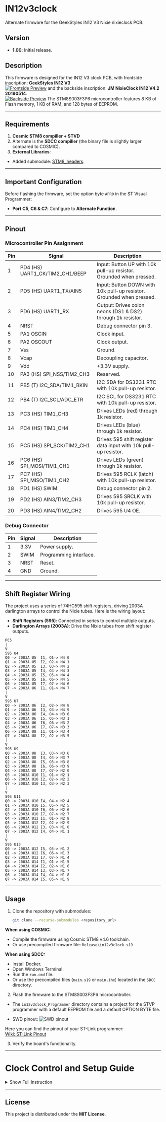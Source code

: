 
# IN12v3clock

Alternate firmware for the GeekStyles IN12 V3 Nixie nixieclock PCB.

## Version
- **1.00**: Initial release.

## Description
This firmware is designed for the IN12 V3 clock PCB, 
with frontside inscription: **GeekStyles IN12 V3**  
[![Frontside Preview](Photo/pcb_front_preview.JPG)](Photo/pcb_front_fullsize.JPG)
and the backside inscription: **JM NixieClock IN12 V4.2 20190514**.   
[![Backside Preview](Photo/pcb_back_preview.JPG)](Photo/pcb_back_fullsize.JPG)
The STM8S003F3P6 microcontroller features 8 KB of Flash memory, 1 KB of RAM, and 128 bytes of EEPROM.

---

## Requirements
1. **Cosmic STM8 compiller + STVD**
2. Alternate is the **SDCC compiller** (the binary file is slightly larger compared to COSMIC).
3. **External Libraries**:
- Added submodule: [STM8_headers](https://github.com/gicking/STM8_headers).
  
---

## Important Configuration
Before flashing the firmware, set the option byte `AFR0` in the ST Visual Programmer:
- **Port C5, C6 & C7**: Configure to **Alternate Function**.

---

## Pinout
### Microcontroller Pin Assignment
| Pin  | Signal                          | Description                                                        |
|------|---------------------------------|--------------------------------------------------------------------|
| 1    | PD4 (HS) UART1_CK/TIM2_CH1/BEEP | Input: Button UP with 10k pull-up resistor. Grounded when pressed.     |
| 2    | PD5 (HS) UART1_TX/AIN5          | Input: Button DOWN with 10k pull-up resistor. Grounded when pressed.   |
| 3    | PD6 (HS) UART1_RX               | Output: Drives colon neons (DS1 & DS2) through 1k resistor.       |
| 4    | NRST                            | Debug connector pin 3.                                             |
| 5    | PA1 OSCIN                       | Clock input.                                                       |
| 6    | PA2 OSCOUT                      | Clock output.                                                      |
| 7    | Vss                             | Ground.                                                            |
| 8    | Vcap                            | Decoupling capacitor.                                              |
| 9    | Vdd                             | +3.3V supply.                                                      |
| 10   | PA3 (HS) SPI_NSS/TIM2_CH3       | Reserved.                                                          |
| 11   | PB5 (T) I2C_SDA/TIM1_BKIN       | I2C SDA for DS3231 RTC with 10k pull-up resistor.                  |
| 12   | PB4 (T) I2C_SCL/ADC_ETR         | I2C SCL for DS3231 RTC with 10k pull-up resistor.                  |
| 13   | PC3 (HS) TIM1_CH3               | Drives LEDs (red) through 1k resistor.                             |
| 14   | PC4 (HS) TIM1_CH4               | Drives LEDs (blue) through 1k resistor.                            |
| 15   | PC5 (HS) SPI_SCK/TIM2_CH1       | Drives 595 shift register data input with 10k pull-up resistor.    |
| 16   | PC6 (HS) SPI_MOSI/TIM1_CH1      | Drives LEDs (green) through 1k resistor.                           |
| 17   | PC7 (HS) SPI_MISO/TIM1_CH2      | Drives 595 RCLK (latch) with 10k pull-up resistor.                 |
| 18   | PD1 (HS) SWIM                   | Debug connector pin 2.                                             |
| 19   | PD2 (HS) AIN3/TIM2_CH3          | Drives 595 SRCLK with 10k pull-up resistor.                        |
| 20   | PD3 (HS) AIN4/TIM2_CH2          | Drives 595 U4 OE.                                                  |

### Debug Connector
| Pin | Signal | Description |
|-----|--------|-------------|
| 1   | 3.3V   | Power supply. |
| 2   | SWIM   | Programming interface. |
| 3   | NRST   | Reset.       |
| 4   | GND    | Ground.      |

---

## Shift Register Wiring
The project uses a series of 74HC595 shift registers, driving 2003A darlington arrays to control the Nixie tubes. Here is the wiring layout:

- **Shift Registers (595)**: Connected in series to control multiple outputs.
- **Darlington Arrays (2003A)**: Drive the Nixie tubes from shift register outputs.

```
PC5
|
V
595 U4
Q0 -> 2003A U5  I1, O1-> N4 0
Q1 -> 2003A U5  I2, O2-> N4 1
Q2 -> 2003A U5  I3, O3-> N4 2
Q3 -> 2003A U5  I4, O4-> N4 3
Q4 -> 2003A U5  I5, O5-> N4 4
Q5 -> 2003A U5  I6, O6-> N4 5
Q6 -> 2003A U5  I7, O7-> N4 6
Q7 -> 2003A U6  I1, O1-> N4 7
|
V
595 U7
Q0 -> 2003A U6  I2, O2-> N4 8
Q1 -> 2003A U6  I3, O3-> N4 9
Q2 -> 2003A U6  I4, O4-> N3 0
Q3 -> 2003A U6  I5, O5-> N3 1
Q4 -> 2003A U6  I6, O6-> N3 2
Q5 -> 2003A U6  I7, O7-> N3 3
Q6 -> 2003A U8  I1, O1-> N3 4
Q7 -> 2003A U8  I2, O2-> N3 5
|
V
595 U9
Q0 -> 2003A U8  I3, O3-> N3 6
Q1 -> 2003A U8  I4, O4-> N3 7
Q2 -> 2003A U8  I5, O5-> N3 8
Q3 -> 2003A U8  I6, O6-> N3 9
Q4 -> 2003A U8  I7, O7-> N2 0
Q5 -> 2003A U10 I1, O1-> N2 1
Q6 -> 2003A U10 I2, O2-> N2 2
Q7 -> 2003A U10 I3, O3-> N2 3
|
V
595 U11
Q0 -> 2003A U10 I4, O4-> N2 4
Q1 -> 2003A U10 I5, O5-> N2 5
Q2 -> 2003A U10 I6, O6-> N2 6
Q3 -> 2003A U10 I7, O7-> N2 7
Q4 -> 2003A U12 I1, O1-> N2 8
Q5 -> 2003A U12 I2, O2-> N2 9
Q6 -> 2003A U12 I3, O3-> N1 0
Q7 -> 2003A U12 I4, O4-> N1 1
|
V
595 U13
Q0 -> 2003A U12 I5, O5-> N1 2
Q1 -> 2003A U12 I6, O6-> N1 3
Q2 -> 2003A U12 I7, O7-> N1 4
Q3 -> 2003A U14 I1, O1-> N1 5
Q4 -> 2003A U14 I2, O2-> N1 6
Q5 -> 2003A U14 I3, O3-> N1 7
Q6 -> 2003A U14 I4, O4-> N1 8
Q7 -> 2003A U14 I5, O5-> N1 9
```

---

## Usage
1. Clone the repository with submodules:
   ```bash
   git clone --recurse-submodules <repository_url>
   ```

 **When using COSMIC:**
 - Compile the firmware using Cosmic STM8 v4.6 toolchain. 
 - Or use precompiled firmware file: `Release\in12v3clock.s19` 

 **When using SDCC:**
 - Install Docker.
 - Open Windows Terminal.
 - Run the `run.cmd` file.
 - Or use the precompiled files (`main.s19` or `main.ihx`) located in the `SDCC` directory.
2. Flash the firmware to the STM8S003F3P6 microcontroller.
- The `in12v3clock_Programmer` directory contains a project for the STVP programmer with a default EEPROM file and a default OPTION BYTE file.

 - SWD pinout:
 ![SWD pinout](Photo/swd_pinout.jpg)


 Here you can find the pinout of your ST-Link programmer:  
 [Wiki: ST-Link Pinout](https://wiki.cuvoodoo.info/doku.php?id=jtag)

3. Verify the board's functionality.

---

# **Clock Control and Setup Guide**

<details>
<summary>Show Full Instruction</summary>

## **Key Definitions:**
- **K1** — Upper button.
- **K2** — Lower button.

---

## **Basic Control:**
1. **Single press of K1** — Executes the cathode poisoning prevention algorithm.
2. **Single press of K2** — Toggles the RGB lamp backlight.  
   - In night mode, toggles the backlight for night operation.
3. **Hold K1 (> 2 seconds)** — Activates time setup mode.
4. **Hold K2 (> 2 seconds)** — Activates backlight color adjustment mode.
5. **Hold K1 and K2 simultaneously (> 2 seconds)** — Activates the settings menu.

---

## **Time Setup Mode:**
1. **Entering the mode:** Hold K1 for more than 2 seconds.
2. **Hour adjustment:**
   - The hour digits start blinking.
   - **K1:** Increases the hour value by 1.
     - Holding K1 (> 0.8 seconds): Continuously increases the hour value.
   - **K2:** Switches to minute adjustment.
3. **Minute adjustment:**
   - The minute digits start blinking.
   - **K1:** Increases the minute value by 1.
     - Holding K1 (> 0.8 seconds): Continuously increases the minute value.
   - **K2:** Saves the time (seconds reset to zero) and exits the setup mode.

---

## **Backlight Color Adjustment Mode:**
1. **Entering the mode:** Hold K2 for more than 2 seconds.
2. **Adjustment sequence:**
   - **Red (digit "1" blinks).**
   - **Green (digit "2" blinks).**
   - **Blue (digit "3" blinks).**
3. **Brightness adjustment:**
   - **K1:** Increases brightness by 1 (range: 0–255).
     - Holding K1 (> 0.8 seconds): Continuously increases brightness.
   - **K2:** Saves the current value and proceeds to the next color.
4. **Exiting the mode:** After adjusting blue brightness, the mode exits automatically.

---

## **Settings Menu:**
1. **Entering the menu:** Hold K1 and K2 simultaneously for more than 2 seconds.
2. **Display behavior:**
   - **Tens of hours digit:** Displays the menu item number.
   - **Other digits:** Show the parameter value.
3. **Control:**
   - **K1:** Adjusts the parameter value.
   - **K2:** Saves the parameter and moves to the next menu item.
4. ## Menu Items:  

    **0.** **Leading zero display:**  
         `0` — Disabled  
         `1` — Enabled  

    **1.** **Time format:**  
         `0` — 24-hour  
         `1` — 12-hour  

    **2.** **Normal mode indicator brightness:**  
         `5%–100%`  

    **3.** **Night mode indicator brightness:**  
         `5%–100%`  

    **4.** **Night brightness enable:**  
         `0` — Disabled  
         `1` — Enabled  

    **5.** **Night interval start hour.**  

    **6.** **Night interval start minute.**  

    **7.** **Night interval end hour.**  

    **8.** **Night interval end minute.**  

    **9.** **RGB backlight in night mode:**  
         `0` — Disabled  
         `1` — Enabled  

    **10.** **Cathode poisoning prevention in night mode:**  
         `0` — Every 6 minutes during normal operation  
         `1` — Every 2 minutes (only at night)  
    
5. **Exiting the menu:** After the last menu item, the clock returns to normal time display mode.

</details>

---

## License
This project is distributed under the **MIT License**.
